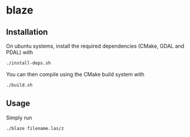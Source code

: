 # blaze


## Installation

On ubuntu systems, install the required dependencies (CMake, GDAL and PDAL) with
```bash
./install-deps.sh
```

You can then compile using the CMake build system with
```bash
./build.sh
```

## Usage

Simply run
```bash
./blaze filename.las/z
```
